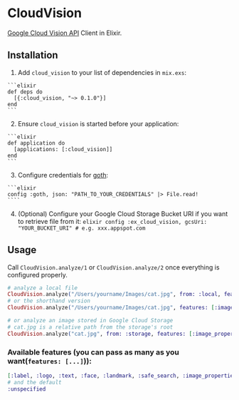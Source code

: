 # CloudVision

[Google Cloud Vision API](https://cloud.google.com/vision/) Client in Elixir.

## Installation

  1. Add `cloud_vision` to your list of dependencies in `mix.exs`:

    ```elixir
    def deps do
      [{:cloud_vision, "~> 0.1.0"}]
    end
    ```

  2. Ensure `cloud_vision` is started before your application:

    ```elixir
    def application do
      [applications: [:cloud_vision]]
    end
    ```

  3. Configure credentials for [goth](https://github.com/peburrows/goth):

    ```elixir
    config :goth, json: "PATH_TO_YOUR_CREDENTIALS" |> File.read!
    ````

  4. (Optional) Configure your Google Cloud Storage Bucket URI if you want to retrieve file from it:
    ```elixir
    config :ex_cloud_vision, gcsUri: "YOUR_BUCKET_URI" # e.g. xxx.appspot.com
    ```

## Usage

Call `CloudVision.analyze/1` or `CloudVision.analyze/2` once everything is configured properly.

```elixir
# analyze a local file
CloudVision.analyze("/Users/yourname/Images/cat.jpg", from: :local, features: [:image_properties])
# or the shorthand version
CloudVision.analyze("/Users/yourname/Images/cat.jpg", features: [:image_properties])

# or analyze an image stored in Google Cloud Storage
# cat.jpg is a relative path from the storage's root
CloudVision.analyze("cat.jpg", from: :storage, features: [:image_properties])
```

### Available features (you can pass as many as you want(`features: [...]`)):
```elixir
[:label, :logo, :text, :face, :landmark, :safe_search, :image_properties]
# and the default
:unspecified
```
